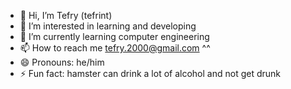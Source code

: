 - 👋 Hi, I’m Tefry (tefrint)
- 👀 I’m interested in learning and developing 
- 🌱 I’m currently learning computer engineering
- 📫 How to reach me tefry.2000@gmail.com ^^
- 😄 Pronouns: he/him
- ⚡ Fun fact: hamster can drink a lot of alcohol and not get drunk 

<!---
Tefrint/Tefrint is a ✨ special ✨ repository because its `README.md` (this file) appears on your GitHub profile.
You can click the Preview link to take a look at your changes.
--->
